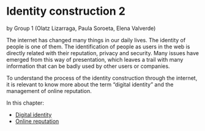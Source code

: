# Identity construction 2

by Group 1 (Olatz Lizarraga, Paula Soroeta, Elena Valverde)

The internet has changed many things in our daily lives. The identity of people is one of them. The identification of people as users in the web is directly related with their reputation, privacy and security. Many issues have emerged from this way of presentation, which leaves a trail with many information that can be badly used by other users or companies.

To understand the process of the identity construction through the internet, it is relevant to know more about the term “digital identity” and the management of online reputation.

In this chapter:

- [Digital identity](digital-identity.md)
- [Online reputation](online-reputation.md)